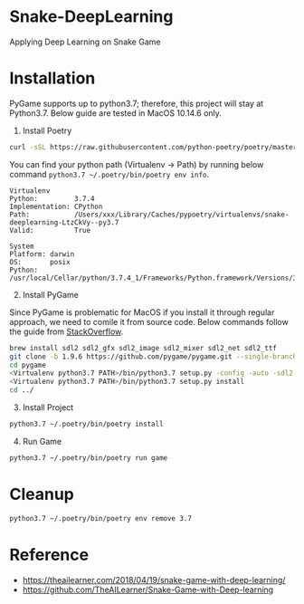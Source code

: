 # Snake-DeepLearning

Applying Deep Learning on Snake Game


# Installation

PyGame supports up to python3.7; therefore, this project will stay at Python3.7. Below guide are tested in MacOS 10.14.6 only.


1. Install Poetry

```bash
curl -sSL https://raw.githubusercontent.com/python-poetry/poetry/master/get-poetry.py | python3.7
```

You can find your python path (Virtualenv -> Path) by running below command `python3.7 ~/.poetry/bin/poetry env info`.

```
Virtualenv
Python:         3.7.4
Implementation: CPython
Path:           /Users/xxx/Library/Caches/pypoetry/virtualenvs/snake-deeplearning-LtzCkVy--py3.7
Valid:          True

System
Platform: darwin
OS:       posix
Python:   /usr/local/Cellar/python/3.7.4_1/Frameworks/Python.framework/Versions/3.7
```

2. Install PyGame

Since PyGame is problematic for MacOS if you install it through regular approach, we need to comile it from source code. Below commands follow the guide from [StackOverflow](https://stackoverflow.com/a/59060598/2740386).

```bash
brew install sdl2 sdl2_gfx sdl2_image sdl2_mixer sdl2_net sdl2_ttf
git clone -b 1.9.6 https://github.com/pygame/pygame.git --single-branch
cd pygame
<Virtualenv python3.7 PATH>/bin/python3.7 setup.py -config -auto -sdl2
<Virtualenv python3.7 PATH>/bin/python3.7 setup.py install
cd ../
```

3. Install Project

```bash
python3.7 ~/.poetry/bin/poetry install
```

4. Run Game

```bash
python3.7 ~/.poetry/bin/poetry run game
```

# Cleanup

```bash
python3.7 ~/.poetry/bin/poetry env remove 3.7
```

# Reference

- https://theailearner.com/2018/04/19/snake-game-with-deep-learning/
- https://github.com/TheAILearner/Snake-Game-with-Deep-learning
